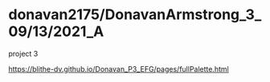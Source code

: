 # donavan2175/DonavanArmstrong_3_09/13/2021_A
 project 3
 
 https://blithe-dv.github.io/Donavan_P3_EFG/pages/fullPalette.html
